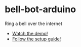 # bell-bot-arduino
Ring a bell over the internet

- [Watch the demo!](https://www.youtube.com/watch?time_continue=4&v=eqeccHzG5yM)
- [Follow the setup guide!](https://engineering.privy.com/building-a-bellbot/)
